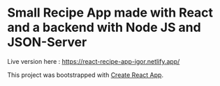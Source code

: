 # Small Recipe App made with React and a backend with Node JS and JSON-Server

Live version here :
https://react-recipe-app-igor.netlify.app/


This project was bootstrapped with [Create React App](https://github.com/facebook/create-react-app).

